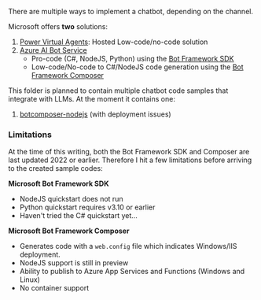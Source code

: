 There are multiple ways to implement a chatbot, depending on the channel.

Microsoft offers **two** solutions:
1. [Power Virtual Agents](https://powervirtualagents.microsoft.com/): Hosted Low-code/no-code solution
2. [Azure AI Bot Service](https://azure.microsoft.com/en-us/products/ai-services/ai-bot-service)
    - Pro-code (C#, NodeJS, Python) using the [Bot Framework SDK](https://learn.microsoft.com/en-us/azure/bot-service/index-bf-sdk?view=azure-bot-service-4.0)
    - Low-code/No-code to C#/NodeJS code generation using the [Bot Framework Composer](https://learn.microsoft.com/en-us/composer/introduction?tabs=v2x)

This folder is planned to contain multiple chatbot code samples that integrate with LLMs. At the moment it contains one:
1. [botcomposer-nodejs](./botcomposer-nodejs/) (with deployment issues)


### Limitations
At the time of this writing, both the Bot Framework SDK and Composer are last updated 2022 or earlier. Therefore I hit a few limitations before arriving to the created sample codes:

**Microsoft Bot Framework SDK**
- NodeJS quickstart does not run
- Python quickstart requires v3.10 or earlier
- Haven't tried the C# quickstart yet...

**Microsoft Bot Framework Composer**
- Generates code with a `web.config` file which indicates Windows/IIS deployment.
- NodeJS support is still in preview
- Ability to publish to Azure App Services and Functions (Windows and Linux)
- No container support